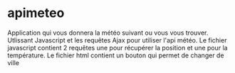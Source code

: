 # apimeteo

Application qui vous donnera la météo suivant ou vous vous trouver.
Utlissant Javascript et les requêtes Ajax pour utiliser l'api météo.
Le fichier javascript contient 2 requêtes une pour récupérer la position et une pour la température.
Le fichier html contient un bouton qui permet de changer de ville
